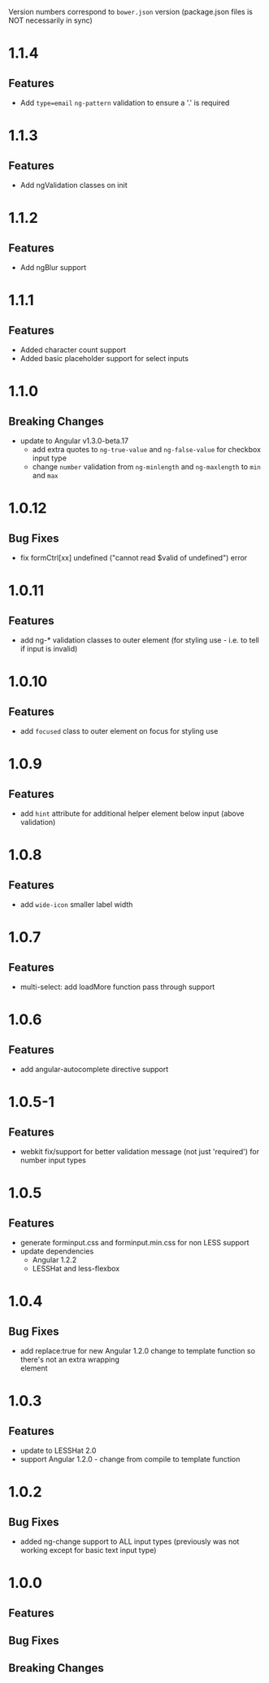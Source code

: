 Version numbers correspond to `bower.json` version (package.json files is NOT necessarily in sync)

# 1.1.4
## Features
- Add `type=email` `ng-pattern` validation to ensure a '.' is required


# 1.1.3
## Features
- Add ngValidation classes on init


# 1.1.2
## Features
- Add ngBlur support

# 1.1.1
## Features
- Added character count support
- Added basic placeholder support for select inputs

# 1.1.0
## Breaking Changes
- update to Angular v1.3.0-beta.17
	- add extra quotes to `ng-true-value` and `ng-false-value` for checkbox input type
	- change `number` validation from `ng-minlength` and `ng-maxlength` to `min` and `max`

# 1.0.12
## Bug Fixes
- fix formCtrl[xx] undefined ("cannot read $valid of undefined") error

# 1.0.11
## Features
- add ng-* validation classes to outer element (for styling use - i.e. to tell if input is invalid)

# 1.0.10
## Features
- add `focused` class to outer element on focus for styling use

# 1.0.9
## Features
- add `hint` attribute for additional helper element below input (above validation)

# 1.0.8
## Features
- add `wide-icon` smaller label width

# 1.0.7
## Features
- multi-select: add loadMore function pass through support

# 1.0.6
## Features
- add angular-autocomplete directive support

# 1.0.5-1
## Features
- webkit fix/support for better validation message (not just 'required') for number input types


# 1.0.5
## Features
- generate forminput.css and forminput.min.css for non LESS support
- update dependencies
	- Angular 1.2.2
	- LESSHat and less-flexbox


# 1.0.4
## Bug Fixes
- add replace:true for new Angular 1.2.0 change to template function so there's not an extra wrapping <div> element

# 1.0.3
## Features
- update to LESSHat 2.0
- support Angular 1.2.0 - change from compile to template function

# 1.0.2
## Bug Fixes
- added ng-change support to ALL input types (previously was not working except for basic text input type)

# 1.0.0

## Features
		
## Bug Fixes

## Breaking Changes